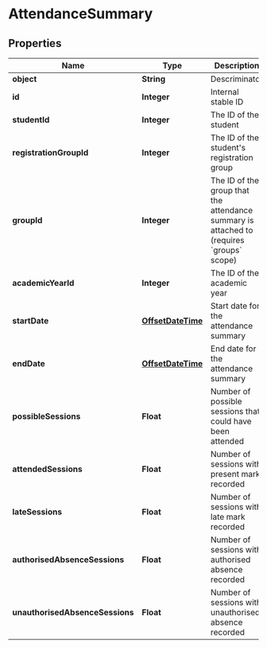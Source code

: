 
# AttendanceSummary

## Properties
Name | Type | Description | Notes
------------ | ------------- | ------------- | -------------
**object** | **String** | Descriminator |  [optional]
**id** | **Integer** | Internal stable ID |  [optional]
**studentId** | **Integer** | The ID of the student |  [optional]
**registrationGroupId** | **Integer** | The ID of the student&#39;s registration group |  [optional]
**groupId** | **Integer** | The ID of the group that the attendance summary is attached to (requires &#x60;groups&#x60; scope) |  [optional]
**academicYearId** | **Integer** | The ID of the academic year |  [optional]
**startDate** | [**OffsetDateTime**](OffsetDateTime.md) | Start date for the attendance summary |  [optional]
**endDate** | [**OffsetDateTime**](OffsetDateTime.md) | End date for the attendance summary |  [optional]
**possibleSessions** | **Float** | Number of possible sessions that could have been attended |  [optional]
**attendedSessions** | **Float** | Number of sessions with present mark recorded |  [optional]
**lateSessions** | **Float** | Number of sessions with late mark recorded |  [optional]
**authorisedAbsenceSessions** | **Float** | Number of sessions with authorised absence recorded |  [optional]
**unauthorisedAbsenceSessions** | **Float** | Number of sessions with unauthorised absence recorded |  [optional]




